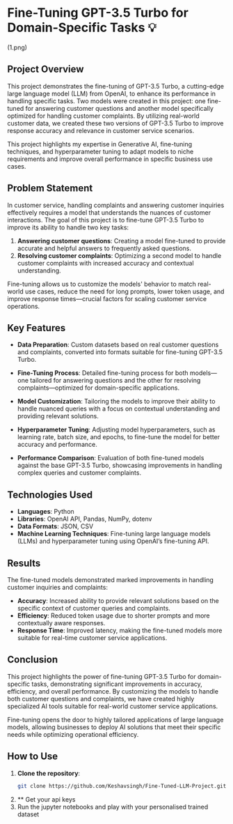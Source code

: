 # Fine-Tuning GPT-3.5 Turbo for Domain-Specific Tasks 💡

(1.png)

## Project Overview

This project demonstrates the fine-tuning of GPT-3.5 Turbo, a cutting-edge large language model (LLM) from OpenAI, to enhance its performance in handling specific tasks. Two models were created in this project: one fine-tuned for answering customer questions and another model specifically optimized for handling customer complaints. By utilizing real-world customer data, we created these two versions of GPT-3.5 Turbo to improve response accuracy and relevance in customer service scenarios.

This project highlights my expertise in Generative AI, fine-tuning techniques, and hyperparameter tuning to adapt models to niche requirements and improve overall performance in specific business use cases.

## Problem Statement

In customer service, handling complaints and answering customer inquiries effectively requires a model that understands the nuances of customer interactions. The goal of this project is to fine-tune GPT-3.5 Turbo to improve its ability to handle two key tasks:
1. **Answering customer questions**: Creating a model fine-tuned to provide accurate and helpful answers to frequently asked questions.
2. **Resolving customer complaints**: Optimizing a second model to handle customer complaints with increased accuracy and contextual understanding.

Fine-tuning allows us to customize the models' behavior to match real-world use cases, reduce the need for long prompts, lower token usage, and improve response times—crucial factors for scaling customer service operations.

## Key Features

- **Data Preparation**: Custom datasets based on real customer questions and complaints, converted into formats suitable for fine-tuning GPT-3.5 Turbo.
  
- **Fine-Tuning Process**: Detailed fine-tuning process for both models—one tailored for answering questions and the other for resolving complaints—optimized for domain-specific applications.

- **Model Customization**: Tailoring the models to improve their ability to handle nuanced queries with a focus on contextual understanding and providing relevant solutions.

- **Hyperparameter Tuning**: Adjusting model hyperparameters, such as learning rate, batch size, and epochs, to fine-tune the model for better accuracy and performance.

- **Performance Comparison**: Evaluation of both fine-tuned models against the base GPT-3.5 Turbo, showcasing improvements in handling complex queries and customer complaints.

## Technologies Used

- **Languages**: Python
- **Libraries**: OpenAI API, Pandas, NumPy, dotenv
- **Data Formats**: JSON, CSV
- **Machine Learning Techniques**: Fine-tuning large language models (LLMs) and hyperparameter tuning using OpenAI’s fine-tuning API.


## Results

The fine-tuned models demonstrated marked improvements in handling customer inquiries and complaints:

- **Accuracy**: Increased ability to provide relevant solutions based on the specific context of customer queries and complaints.
- **Efficiency**: Reduced token usage due to shorter prompts and more contextually aware responses.
- **Response Time**: Improved latency, making the fine-tuned models more suitable for real-time customer service applications.

## Conclusion

This project highlights the power of fine-tuning GPT-3.5 Turbo for domain-specific tasks, demonstrating significant improvements in accuracy, efficiency, and overall performance. By customizing the models to handle both customer questions and complaints, we have created highly specialized AI tools suitable for real-world customer service applications.

Fine-tuning opens the door to highly tailored applications of large language models, allowing businesses to deploy AI solutions that meet their specific needs while optimizing operational efficiency.

## How to Use

1. **Clone the repository**:
   ```bash
   git clone https://github.com/Keshavsingh/Fine-Tuned-LLM-Project.git
2. ** Get your api keys
3. Run the jupyter notebooks and play with your personalised trained dataset
